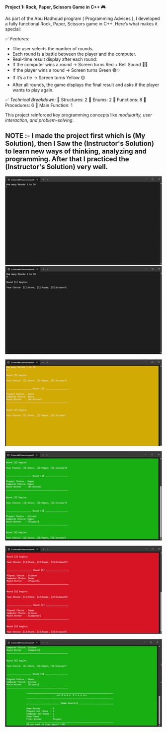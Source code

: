 **Project 1: Rock, Paper, Scissors Game in C++ 🎮** 

As part of the Abu Hadhoud program ( Programming Advices ), I developed a fully functional Rock, Paper, Scissors game in C++. Here’s what makes it special: 

✅ *Features:* 
- The user selects the number of rounds. 
- Each round is a battle between the player and the computer. 
- Real-time result display after each round: 
 - If the computer wins a round → Screen turns Red + Bell Sound 🔴🔔 
 - If the player wins a round → Screen turns Green 🟢✨ 
 - If it’s a tie → Screen turns Yellow 🟡 
- After all rounds, the game displays the final result and asks if the player wants to play again. 

✅ *Technical Breakdown:* 
📌 Structures: 2 
📌 Enums: 2 
📌 Functions: 8 
📌 Procedures: 6 
📌 Main Function: 1 

This project reinforced key programming concepts like *modularity, user interaction, and problem-solving*. 

NOTE :-
I made the project first which is (My Solution), then I Saw the (Instructor's Solution) to learn new ways of thinking, analyzing and programming. After that I practiced the (Instructor's Solution) very well.
----------------------------------------------------------------------------------------------------------------------------------------------------------------------------------------------------------------------------------------------------------------------------------
![image alt](https://github.com/bashirtrish/Project-1-Stone-Paper-Scissor/blob/main/Screenshot%202025-08-19%20211248.png?raw=true)
![image alt](https://github.com/bashirtrish/Project-1-Stone-Paper-Scissor/blob/main/Screenshot%202025-08-19%20211302.png?raw=true)

![image alt](https://github.com/bashirtrish/Project-1-Stone-Paper-Scissor/blob/main/Screenshot%202025-08-19%20211313.png?raw=true)

![image alt](https://github.com/bashirtrish/Project-1-Stone-Paper-Scissor/blob/main/Screenshot%202025-08-19%20211325.png?raw=true)

![image alt](https://github.com/bashirtrish/Project-1-Stone-Paper-Scissor/blob/main/Screenshot%202025-08-19%20211335.png?raw=true)

![image alt](https://github.com/bashirtrish/Project-1-Stone-Paper-Scissor/blob/main/Screenshot%202025-08-19%20211345.png?raw=true)




